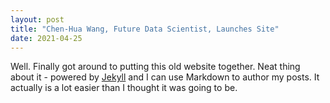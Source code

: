 ```yaml
---
layout: post
title: "Chen-Hua Wang, Future Data Scientist, Launches Site"
date: 2021-04-25
---
```


Well. Finally got around to putting this old website together. Neat thing about it - powered by [Jekyll](http://jekyllrb.com) and I can use Markdown to author my posts. It actually is a lot easier than I thought it was going to be.
